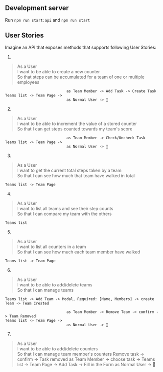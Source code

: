 
## Development server

Run `npm run start:api` and `npm run start`

## User Stories
Imagine an API that exposes methods that supports following User Stories: 

1.
> As a User\
> I want to be able to create a new counter\
> So that steps can be accumulated for a team of one or multiple employees

                                as Team Member -> Add Task -> Create Task
    Teams list -> Team Page -> 
                                as Normal User -> 🚫

2.
> As a User\
> I want to be able to increment the value of a stored counter\
> So that I can get steps counted towards my team's score

                                as Team Member -> Check/Uncheck Task
    Teams list -> Team Page -> 
                                as Normal User -> 🚫


3.
> As a User\
> I want to get the current total steps taken by a team\
> So that I can see how much that team have walked in total

    Teams list -> Team Page 

4.
> As a User\
> I want to list all teams and see their step counts\
> So that I can compare my team with the others

    Teams list

5.
> As a User\
> I want to list all counters in a team\
> So that I can see how much each team member have walked

    Teams list -> Team Page

6.
> As a User\
> I want to be able to add/delete teams\
> So that I can manage teams

    Teams list -> Add Team -> Modal, Required: [Name, Members] -> create Team -> Team Created

                                as Team Member -> Remove Team -> confirm -> Team Removed
    Teams list -> Team Page -> 
                                as Normal User -> 🚫


7.
> As a User\
> I want to be able to add/delete counters\
> So that I can manage team member's counters
                                                                Remove task -> confirm -> Task removed
                                as Team Member -> choose task -> 
    Teams list -> Team Page ->                                  Add Task -> Fill in the Form 
                                as Normal User -> 🚫